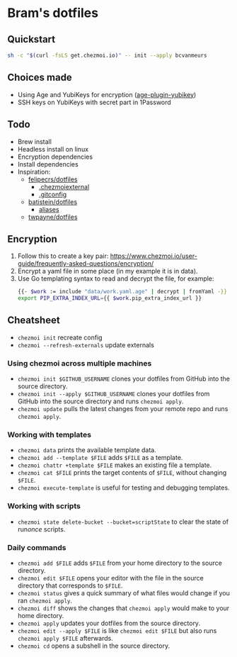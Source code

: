 # Bram's dotfiles

## Quickstart

```bash
sh -c "$(curl -fsLS get.chezmoi.io)" -- init --apply bcvanmeurs
```

## Choices made

- Using Age and YubiKeys for encryption ([age-plugin-yubikey](https://github.com/str4d/age-plugin-yubikey))
- SSH keys on YubiKeys with secret part in 1Password

## Todo

- Brew install
- Headless install on linux
- Encryption dependencies
- Install dependencies
- Inspiration:
  - [felipecrs/dotfiles](https://github.com/felipecrs/dotfiles)
    - [.chezmoiexternal](https://github.com/felipecrs/dotfiles/blob/master/home/.chezmoiexternal.yaml)
    - [.gitconfig](https://github.com/felipecrs/dotfiles/blob/master/home/dot_gitconfig.tmpl)
  - [batistein/dotfiles](https://github.com/batistein/dotfiles)
    - [aliases](https://github.com/batistein/dotfiles/blob/master/dot_zsh/alias.zsh)
  - [twpayne/dotfiles](https://github.com/twpayne/dotfiles)

## Encryption

1. Follow this to create a key pair: https://www.chezmoi.io/user-guide/frequently-asked-questions/encryption/
2. Encrypt a yaml file in some place (in my example it is in data).
3. Use Go templating syntax to read and decrypt the file, for example:
   ```bash
   {{- $work := include "data/work.yaml.age" | decrypt | fromYaml -}}
   export PIP_EXTRA_INDEX_URL={{ $work.pip_extra_index_url }}
   ```

## Cheatsheet

- `chezmoi init` recreate config
- `chezmoi --refresh-externals` update externals

### Using chezmoi across multiple machines

- `chezmoi init $GITHUB_USERNAME` clones your dotfiles from GitHub into the source directory.
- `chezmoi init --apply $GITHUB_USERNAME` clones your dotfiles from GitHub into the source directory and runs `chezmoi apply`.
- `chezmoi update` pulls the latest changes from your remote repo and runs `chezmoi apply`.

### Working with templates

- `chezmoi data` prints the available template data.
- `chezmoi add --template $FILE` adds `$FILE` as a template.
- `chezmoi chattr +template $FILE` makes an existing file a template.
- `chezmoi cat $FILE` prints the target contents of `$FILE`, without changing `$FILE`.
- `chezmoi execute-template` is useful for testing and debugging templates.

### Working with scripts

- `chezmoi state delete-bucket --bucket=scriptState` to clear the state of run*once* scripts.

### Daily commands

- `chezmoi add $FILE` adds `$FILE` from your home directory to the source directory.
- `chezmoi edit $FILE` opens your editor with the file in the source directory that corresponds to `$FILE`.
- `chezmoi status` gives a quick summary of what files would change if you ran `chezmoi apply`.
- `chezmoi diff` shows the changes that `chezmoi apply` would make to your home directory.
- `chezmoi apply` updates your dotfiles from the source directory.
- `chezmoi edit --apply $FILE` is like `chezmoi edit $FILE` but also runs `chezmoi apply $FILE` afterwards.
- `chezmoi cd` opens a subshell in the source directory.
